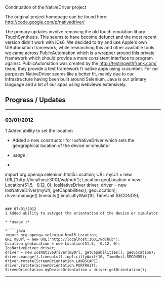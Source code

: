 Continuation of the NativeDriver project

The original project homepage can be found here: http://code.google.com/p/nativedriver/

The primary updates involve removing the old touch emulation libary - TouchSynthesis. This seems to have become defunct and the most recent version didn't work with iOs6. We decided to try and use Apple's own UIAutomation framework, while researching this and other available tools we came across PublicAutomation which is a wrapper around this private framework which should provide a more consistent interface to program against. PublicAutomation was created by the http://testingwithfrank.com/ team, they provide a test framework fr native apps using cucumber. For our purposes NativeDriver seems like a better fit, mainly due to our infrastructure having been built around Selenium, Java is our primary language and a lot of our apps using webviews extensively. 

## Progress / Updates

---
### 03/01/2012
1 Added ability to set the location

* Added a new constructor for IosNativeDriver which sets the geographical location of the device or simulator
* *usage :* 

* ```java
import org.openqa.selenium.html5.Location;
URL myUrl = new URL("http://localhost:3001/wd/hub");
Location geoLocation = new Location(51.5, -0.12, 0);
IosNativeDriver driver;
driver = new IosNativeDriver(myUrl, getCapabilities(), geoLocation);
driver.manage().timeouts().implicitlyWait(10, TimeUnit.SECONDS);

 ```
 
### 07/01/2012
1 Added ability to set/get the orientation of the device or simulator

* *usage :* 

* ```java
import org.openqa.selenium.html5.Location;
URL myUrl = new URL("http://localhost:3001/wd/hub");
Location geoLocation = new Location(51.5, -0.12, 0);
IosNativeDriver driver;
driver = new IosNativeDriver(myUrl, getCapabilities(), geoLocation);
driver.manage().timeouts().implicitlyWait(10, TimeUnit.SECONDS);
driver.rotate(ScreenOrientation.LANDSCAPE);
driver.rotate(ScreenOrientation.PORTRAIT);
ScreenOrientation myDeviceOrientation = driver.getOrientation();

 ``` 

---
